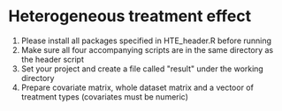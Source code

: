 # Heterogeneous treatment effect

1. Please install all packages specified in HTE_header.R before running
2. Make sure all four accompanying scripts are in the same directory as the header script
3. Set your project and create a file called "result" under the working directory
4. Prepare covariate matrix, whole dataset matrix and a vectoor of treatment types (covariates must be numeric)
